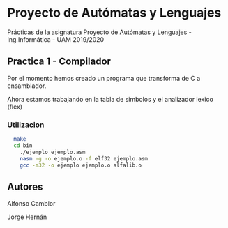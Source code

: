 # Proyecto de Autómatas y Lenguajes

Prácticas de la asignatura Proyecto de Autómatas y Lenguajes - Ing.Informática - UAM 2019/2020

## Practica 1 - Compilador

Por el momento hemos creado un programa que transforma de C a ensamblador.

Ahora estamos trabajando en la tabla de simbolos y el analizador lexico (flex)


### Utilizacion

```bash
  make
  cd bin
	./ejemplo ejemplo.asm
	nasm -g -o ejemplo.o -f elf32 ejemplo.asm
	gcc -m32 -o ejemplo ejemplo.o alfalib.o
```

## Autores

Alfonso Camblor

Jorge Hernán
